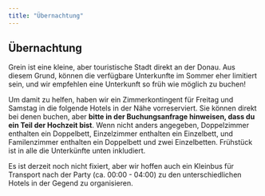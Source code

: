 ```yaml
---
title: "Übernachtung"
---
```


## Übernachtung

Grein ist eine kleine, aber touristische Stadt direkt an der Donau. Aus diesem Grund, können die verfügbare Unterkunfte im Sommer eher limitiert sein, und wir empfehlen eine Unterkunft so früh wie möglich zu buchen!

Um damit zu helfen, haben wir ein Zimmerkontingent für Freitag und Samstag in die folgende Hotels in der Nähe vorreserviert. Sie können direkt bei denen buchen, aber **bitte in der Buchungsanfrage hinweisen, dass du ein Teil der Hochzeit bist**. Wenn nicht anders angegeben, Doppelzimmer enthalten ein Doppelbett, Einzelzimmer enthalten ein Einzelbett, und Familenzimmer enthalten ein Doppelbett und zwei Einzelbetten. Frühstück ist in alle die Unterkünfte unten inkludiert.

Es ist derzeit noch nicht fixiert, aber wir hoffen auch ein Kleinbus für Transport nach der Party (ca. 00:00 - 04:00) zu den unterschiedlichen Hotels in der Gegend zu organisieren.
